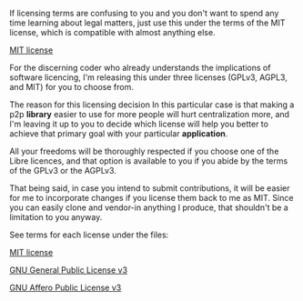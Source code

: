If licensing terms are confusing to you and you don't want to spend any time
learning about legal matters, just use this under the terms of the MIT license, 
which is compatible with almost anything else.

[MIT license](./LICENSE)

For the discerning coder who already understands the implications of software licencing,
I'm releasing this under three licenses (GPLv3, AGPL3, and MIT) for you to choose from.

The reason for this licensing decision In this particular case is that making a p2p **library** 
easier to use for more people will hurt centralization more, and I'm leaving it up 
to you to decide which license will help you better to achieve that primary goal with 
your particular **application**.

All your freedoms will be thoroughly respected if you choose one of the Libre licences,
and that option is available to you if you abide by the terms of the GPLv3 or the AGPLv3.

That being said, in case you intend to submit contributions, it will be easier for
me to incorporate changes if you license them back to me as MIT.
Since you can easily clone and vendor-in anything I produce, that shouldn't be
a limitation to you anyway.

See terms for each license under the files:

[MIT license](./LICENSE)

[GNU General Public License v3](./LICENSE.gplv3)

[GNU Affero Public License v3](./LICENSE.agpl3)
